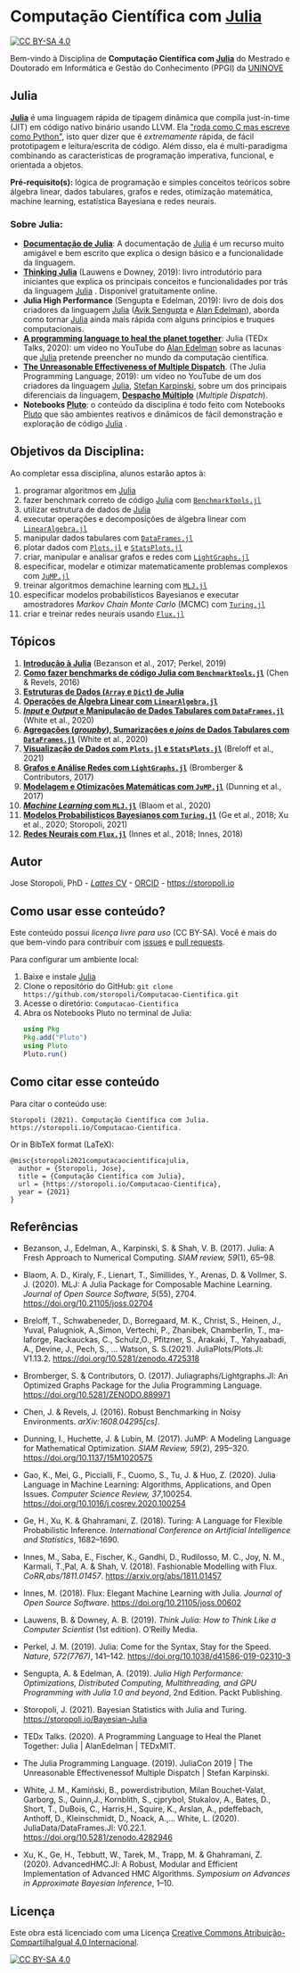 Computação Científica com [Julia](https://julialang.org/)
================

[![CC BY-SA
4.0](https://img.shields.io/badge/License-CC%20BY--SA%204.0-lightgrey.svg)](http://creativecommons.org/licenses/by-sa/4.0/)

Bem-vindo à Disciplina de **Computação Científica com [Julia](https://julialang.org/)** do Mestrado e Doutorado em Informática e Gestão do Conhecimento (PPGI) da [UNINOVE](https://uninove.br)

## Julia

[**Julia**](https://www.julialang.org) é uma linguagem rápida de tipagem dinâmica que compila just-in-time (JIT) em código nativo binário usando LLVM. Ela ["roda como C mas escreve como Python"](https://www.nature.com/articles/d41586-019-02310-3), isto quer dizer que é *extremamente* rápida, de fácil prototipagem e leitura/escrita de código. Além disso, ela é multi-paradigma combinando as características de programação imperativa, funcional, e orientada a objetos.

**Pré-requisito(s):** lógica de programação e simples conceitos teóricos sobre álgebra linear, dados tabulares, grafos e redes, otimização matemática, machine learning, estatística Bayesiana e redes neurais.

### Sobre Julia:

* [**Documentação de Julia**](https://docs.julialang.org): A documentação de [Julia](https://www.julialang.org) é um recurso muito amigável e bem escrito que explica o design básico e a funcionalidade da linguagem.
* [**Thinking Julia**](https://benlauwens.github.io/ThinkJulia.jl/latest/book.html) (Lauwens e Downey, 2019): livro introdutório para iniciantes que explica os principais conceitos e funcionalidades por trás da linguagem [Julia](https://www.julialang.org) . Disponível gratuitamente online.
* **Julia High Performance** (Sengupta e Edelman, 2019): livro de dois dos criadores da linguagem [Julia](https://www.julialang.org) ([Avik Sengupta](https://www.linkedin.com/in/aviks) e [Alan Edelman](http://www-math.mit.edu/~edelman/)), aborda como tornar [Julia](https://www.julialang.org) ainda mais rápida com alguns princípios e truques computacionais.
* [**A programming language to heal the planet together**](https://youtu.be/qGW0GT1rCvs): Julia (TEDx Talks, 2020): um vídeo no YouTube do [Alan Edelman](http://www-math.mit.edu/~edelman/) sobre as lacunas que [Julia](https://www.julialang.org) pretende preencher no mundo da computação científica.
* [**The Unreasonable Effectiveness of Multiple Dispatch**](https://youtu.be/kc9HwsxE1OY). (The Julia Programming Language, 2019): um vídeo no YouTube de um dos criadores da linguagem [Julia](https://www.julialang.org), [Stefan Karpinski](https://karpinski.org/), sobre um dos principais diferenciais da linguagem, [**Despacho Múltiplo**](https://en.wikipedia.org/wiki/Multiple_dispatch) (*Multiple Dispatch*).
* **Notebooks [Pluto](https://plutojl.org/)**: o conteúdo da disciplina é todo feito com Notebooks [Pluto](https://plutojl.org/) que são ambientes reativos e dinâmicos de fácil demonstração e exploração de código [Julia](https://www.julialang.org) .

## Objetivos da Disciplina:

Ao completar essa disciplina, alunos estarão aptos à:

1. programar algoritmos em [Julia](https://julialang.org/)
2. fazer benchmark correto de código [Julia](https://julialang.org/) com [`BenchmarkTools.jl`](https://juliaci.github.io/BenchmarkTools.jl/dev/)
3. utilizar estrutura de dados de [Julia](https://julialang.org/)
4. executar operações e decomposições de álgebra linear com [`LinearAlgebra.jl`](https://docs.julialang.org/en/v1/stdlib/LinearAlgebra/)
5. manipular dados tabulares com [`DataFrames.jl`](https://dataframes.juliadata.org/stable/)
6. plotar dados com [`Plots.jl`](http://docs.juliaplots.org/latest/) e [`StatsPlots.jl`](https://github.com/JuliaPlots/StatsPlots.jl)
7. criar, manipular e analisar grafos e redes com [`LightGraphs.jl`](https://juliagraphs.org/LightGraphs.jl/latest/)
8. especificar, modelar e otimizar matematicamente problemas complexos com [`JuMP.jl`](https://jump.dev/)
9. treinar algoritmos demachine learning com [`MLJ.jl`](https://alan-turing-institute.github.io/MLJ.jl/dev/)
10. especificar modelos probabilísticos Bayesianos e executar amostradores *Markov Chain Monte Carlo* (MCMC) com [`Turing.jl`](https://turing.ml)
11. criar e treinar redes neurais usando [`Flux.jl`](https://fluxml.ai/)

## Tópicos

1. [**Introdução à Julia**](https://storopoli.io/Computacao-Cientifica/1_Julia/) (Bezanson et al., 2017; Perkel, 2019)
2. [**Como fazer benchmarks de código Julia com `BenchmarkTools.jl`**](https://storopoli.io/Computacao-Cientifica/2_BenchmarkTools/) (Chen & Revels, 2016)
3. [**Estruturas de Dados (`Array` e `Dict`) de Julia**](https://storopoli.io/Computacao-Cientifica/3_Data_Structures/)
4. [**Operações de Álgebra Linear com `LinearAlgebra.jl`**](https://storopoli.io/Computacao-Cientifica/4_LinearAlgebra/)
5. [***Input* e *Output* e Manipulação de Dados Tabulares com `DataFrames.jl`**](https://storopoli.io/Computacao-Cientifica/5_DataFrames_IO/) (White et al., 2020)
6. [**Agregações (*groupby*), Sumarizações e *joins* de Dados Tabulares com `DataFrames.jl`**](https://storopoli.io/Computacao-Cientifica/6_DataFrames_Ops/) (White et al., 2020)
7. [**Visualização de Dados com `Plots.jl` e `StatsPlots.jl`**](https://storopoli.io/Computacao-Cientifica/7_Plots/) (Breloff et al., 2021)
8. [**Grafos e Análise Redes com `LightGraphs.jl`**](https://storopoli.io/Computacao-Cientifica/8_LightGraphs/) (Bromberger & Contributors, 2017)
9. [**Modelagem e Otimizações Matemáticas com `JuMP.jl`**](https://storopoli.io/Computacao-Cientifica/9_JuMP/) (Dunning et al., 2017)
10. [***Machine Learning* com `MLJ.jl`**](https://storopoli.io/Computacao-Cientifica/10_MLJ/) (Blaom et al., 2020)
11. [**Modelos Probabilísticos Bayesianos com `Turing.jl`**](https://storopoli.io/Computacao-Cientifica/11_Turing/) (Ge et al., 2018; Xu et al., 2020; Storopoli, 2021)
12. [**Redes Neurais com `Flux.jl`**](https://storopoli.io/Computacao-Cientifica/12_Flux/) (Innes et al., 2018; Innes, 2018)


## Autor

Jose Storopoli, PhD - [*Lattes* CV](http://lattes.cnpq.br/2281909649311607) - [ORCID](https://orcid.org/0000-0002-0559-5176) - <https://storopoli.io>

## Como usar esse conteúdo?

Este conteúdo possui *licença livre para uso* (CC BY-SA). Você é mais do que bem-vindo para contribuir com [issues](https://www.github.com/storopoli/Computacao-Cientifica/issues) e [pull requests](https://github.com/storopoli/Computacao-Cientifica/pulls).

Para configurar um ambiente local:

1. Baixe e instale [Julia](https://www.julialang.org/downloads/)
2.  Clone o repositório do GitHub:
    `git clone https://github.com/storopoli/Computacao-Cientifica.git`
3.  Acesse o diretório: `Computacao-Cientifica`
4.  Abra os Notebooks Pluto no terminal de Julia:
    ```julia
    using Pkg
    Pkg.add("Pluto")
    using Pluto
    Pluto.run()
    ```

## Como citar esse conteúdo

Para citar o conteúdo use:

    Storopoli (2021). Computação Científica com Julia. https://storopoli.io/Computacao-Cientifica.

Or in BibTeX format (LaTeX):

    @misc{storopoli2021computacaocientificajulia,
      author = {Storopoli, Jose},
      title = {Computação Científica com Julia},
      url = {https://storopoli.io/Computacao-Cientifica},
      year = {2021}
    }

## Referências

* Bezanson, J., Edelman, A., Karpinski, S. & Shah, V. B. (2017). Julia: A Fresh Approach to Numerical Computing. *SIAM review, 59*(1), 65–98.

* Blaom, A. D., Kiraly, F., Lienart, T., Simillides, Y., Arenas, D. & Vollmer, S. J. (2020). MLJ: A Julia Package for Composable Machine Learning. *Journal of Open Source Software, 5*(55), 2704. https://doi.org/10.21105/joss.02704

* Breloff, T., Schwabeneder, D., Borregaard, M. K., Christ, S., Heinen, J., Yuval, Palugniok, A.,Simon, Vertechi, P., Zhanibek, Chamberlin, T., ma-laforge, Rackauckas, C., Schulz,O., Pfitzner, S., Arakaki, T., Yahyaabadi, A., Devine, J., Pech, S., ... Watson, S. S.(2021). JuliaPlots/Plots.Jl: V1.13.2. https://doi.org/10.5281/zenodo.4725318

* Bromberger, S. & Contributors, O. (2017). Juliagraphs/Lightgraphs.Jl: An Optimized Graphs Package for the Julia Programming Language. https://doi.org/10.5281/ZENODO.889971

* Chen, J. & Revels, J. (2016). Robust Benchmarking in Noisy Environments. *arXiv:1608.04295[cs]*.

* Dunning, I., Huchette, J. & Lubin, M. (2017). JuMP: A Modeling Language for Mathematical Optimization. *SIAM Review, 59*(2), 295–320. https://doi.org/10.1137/15M1020575

* Gao, K., Mei, G., Piccialli, F., Cuomo, S., Tu, J. & Huo, Z. (2020). Julia Language in Machine Learning: Algorithms, Applications, and Open Issues. *Computer Science Review, 37*,100254. https://doi.org/10.1016/j.cosrev.2020.100254

* Ge, H., Xu, K. & Ghahramani, Z. (2018). Turing: A Language for Flexible Probabilistic Inference. *International Conference on Artificial Intelligence and Statistics*, 1682–1690.

* Innes, M., Saba, E., Fischer, K., Gandhi, D., Rudilosso, M. C., Joy, N. M., Karmali, T.,Pal, A. & Shah, V. (2018). Fashionable Modelling with Flux. *CoRR,abs/1811.01457*. https://arxiv.org/abs/1811.01457

* Innes, M. (2018). Flux: Elegant Machine Learning with Julia. *Journal of Open Source Software*. https://doi.org/10.21105/joss.00602

* Lauwens, B. & Downey, A. B. (2019). *Think Julia: How to Think Like a Computer Scientist* (1st edition). O’Reilly Media.

* Perkel, J. M. (2019). Julia: Come for the Syntax, Stay for the Speed. *Nature, 572(7767)*, 141–142. https://doi.org/10.1038/d41586-019-02310-3

* Sengupta, A. & Edelman, A. (2019). *Julia High Performance: Optimizations, Distributed Computing, Multithreading, and GPU Programming with Julia 1.0 and beyond*, 2nd Edition. Packt Publishing.

* Storopoli, J. (2021). Bayesian Statistics with Julia and Turing. https://storopoli.io/Bayesian-Julia
* TEDx Talks. (2020). A Programming Language to Heal the Planet Together: Julia | AlanEdelman | TEDxMIT.

* The Julia Programming Language. (2019). JuliaCon 2019 | The Unreasonable Effectivenessof Multiple Dispatch | Stefan Karpinski.

* White, J. M., Kamiński, B., powerdistribution, Milan Bouchet-Valat, Garborg, S., Quinn,J., Kornblith, S., cjprybol, Stukalov, A., Bates, D., Short, T., DuBois, C., Harris,H., Squire, K., Arslan, A., pdeffebach, Anthoff, D., Kleinschmidt, D., Noack, A.,... White, L. (2020). JuliaData/DataFrames.Jl: V0.22.1. https://doi.org/10.5281/zenodo.4282946

* Xu, K., Ge, H., Tebbutt, W., Tarek, M., Trapp, M. & Ghahramani, Z. (2020). AdvancedHMC.Jl: A Robust, Modular and Efficient Implementation of Advanced HMC Algorithms. *Symposium on Advances in Approximate Bayesian Inference*, 1–10.

## Licença

Este obra está licenciado com uma Licença [Creative Commons Atribuição-CompartilhaIgual 4.0 Internacional](http://creativecommons.org/licenses/by-sa/4.0/).

[![CC BY-SA 4.0](https://licensebuttons.net/l/by-sa/4.0/88x31.png)](http://creativecommons.org/licenses/by-sa/4.0/)
